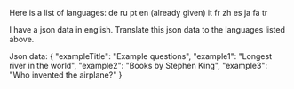 Here is a list of languages:
de
ru
pt
en (already given)
it
fr
zh
es
ja
fa
tr

I have a json data in english.
Translate this json data to the languages listed above.

Json data:
{
"exampleTitle": "Example questions",
"example1": "Longest river in the world",
"example2": "Books by Stephen King",
"example3": "Who invented the airplane?"
}

